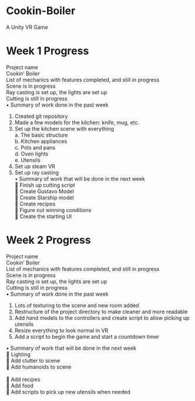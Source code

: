 # Cookin-Boiler
A Unity VR Game
# Week 1 Progress
Project name <br />
Cookin’ Boiler <br />
List of mechanics with features completed, and still in progress <br />
Scene is in progress <br />
Ray casting is set up, the lights are set up <br />
Cutting is still in progress <br />
•	Summary of work done in the past week  
1.	Created git repository<br />
2.	Made a few models for the kitchen: knife, mug, etc.<br />
3.	Set up the kitchen scene with everything<br />
a.	The basic structure<br />
b.	Kitchen appliances<br />
c.	Pots and pans<br />
d.	Oven lights<br />
e.	Utensils<br />
4.	Set up steam VR<br />
5.	Set up ray casting  
•	Summary of work that will be done in the next week  
	Finish up cutting script<br />
	Create Gustavo Model<br />
	Create Starship model  
	Create recipes  
	Figure out winning conditions  
	Create the starting UI  

# Week 2 Progress
Project name <br />
Cookin’ Boiler <br />
List of mechanics with features completed, and still in progress <br />
Scene is in progress <br />
Ray casting is set up, the lights are set up <br />
Cutting is still in progress <br />
•	Summary of work done in the past week  
1. Lots of texturing to the scene and new room added
2. Restructure of the project directory to make cleaner and more readable
3. Add hand models to the controllers and create script to allow picking up utensils
4. Resize everything to look normal in VR
4. Add a script to begin the game and start a countdown timer

•	Summary of work that will be done in the next week  
	Lighting<br />
	Add clutter to scene<br />
	Add humanoids to scene<br />  
	Add recipes<br />
	Add food<br /> 
	Add scripts to pick up new utensils when needed<br /> 
